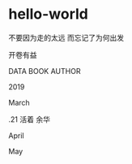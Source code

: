 # hello-world
不要因为走的太远 而忘记了为何出发




开卷有益





DATA            BOOK                              AUTHOR


2019


March

.21             活着                                余华


April


May
